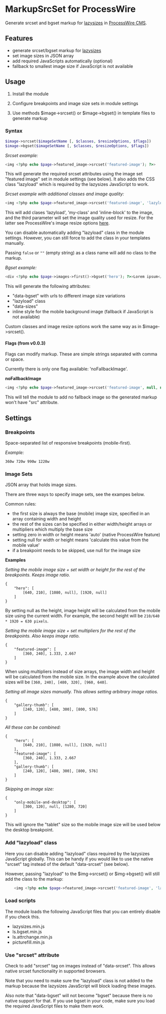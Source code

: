 MarkupSrcSet for ProcessWire
================

Generate srcset and bgset markup for [lazysizes](https://github.com/aFarkas/lazysizes) in [ProcessWire CMS](http://processwire.com/).

## Features

- generate srcset/bgset markup for [lazysizes](https://github.com/aFarkas/lazysizes)
- set image sizes in JSON array
- add required JavaScripts automatically (optional)
- fallback to smallest image size if JavaScript is not available

## Usage

1. Install the module

1. Configure breakpoints and image size sets in module settings

1. Use methods $image->srcset() or $image->bgset() in template files to generate markup

### Syntax

```php
$image->srcset($imageSetName [, $classes, $resizeOptions, $flags])
$image->bgset($imageSetName [, $classes, $resizeOptions, $flags])
```

*Srcset example:*

```php
<img <?php echo $page->featured_image->srcset('featured-image'); ?>>
```

This will generate the required srcset attributes using the image set "featured image" set in module settings (see below). It also adds the CSS class "lazyload" which is required by the lazysizes JavaScript to work.

*Srcset example with additional classes and image quality:*

```php
<img <?php echo $page->featured_image->srcset('featured-image', 'lazyload my-class inline-block', array('quality' => 80)); ?>>
```

This will add clases 'lazyload', 'my-class' and 'inline-block' to the image, and the third parameter will set the image quality used for resize. For the latter see ProcessWire's image resize options [here](https://processwire.com/api/fieldtypes/images/).

You can disable automatically adding "lazyload" class in the module settings. However, you can still force to add the class in your templates manually.

Passing `false` or `""` (empty string) as a class name will add no class to the markup.

*Bgset example:*

```php
<div <?php echo $page->images->first()->bgset('hero'); ?>>Lorem ipsum</div>
```

This will generate the following attributes:

- "data-bgset" with urls to different image size variations
- "lazyload" class
- "data-sizes"
- inline style for the mobile background image (fallback if JavaScript is not available)

Custom classes and image resize options work the same way as in $image->srcset().

#### Flags (from v0.0.3)

Flags can modify markup. These are simple strings separated with comma or space.

Currently there is only one flag available: 'noFallbackImage'.

**noFallbackImage**

```php
<img <?php echo $page->featured_image->srcset('featured-image', null, null, 'noFallbackImage'); ?>>
```

This will tell the module to add no fallback image so the generated markup won't have "src" attribute.


## Settings

### Breakpoints

Space-separated list of responsive breakpoints (mobile-first).

*Example:*

```
360w 720w 990w 1220w
```

### Image Sets

JSON array that holds image sizes.

There are three ways to specify image sets, see the exampes below.

Common rules:
- the first size is always the base (mobile) image size, specified in an array containing width and height
- the rest of the sizes can be specified in either width/height arrays or multipliers which multiply the base size
- setting zero in width or height means 'auto' (native ProcessWire feature)
- setting null for width or height means 'calculate this value from the mobile value'
- if a breakpoint needs to be skipped, use null for the image size

**Examples**

*Setting the mobile image size + set width or height for the rest of the breakpoints. Keeps image ratio.*

```
{
    "hero": [
        [640, 210], [1080, null], [1920, null]
    ]
}
```

By setting null as the height, image height will be calculated from the mobile size using the current width. For example, the second height will be `210/640 * 1920 = 630 pixels`.


*Setting the mobile image size + set multipliers for the rest of the breakpoints. Also keeps image ratio.*

```
{
    "featured-image": [
        [360, 240], 1.333, 2.667
    ]
}
```

When using multipliers instead of size arrays, the image width and height will be calculated from the mobile size. In the example above the calculated sizes will be `[360, 240], [480, 320], [960, 640]`.

*Setting all image sizes manually. This allows setting arbitrary image ratios.*

```
{
    "gallery-thumb": [
        [240, 120], [480, 300], [800, 576]
    ]
}
```

*All these can be combined:*


```
{
    "hero": [
        [640, 210], [1080, null], [1920, null]
    ],
    "featured-image": [
        [360, 240], 1.333, 2.667
    ],
    "gallery-thumb": [
        [240, 120], [480, 300], [800, 576]
    ]
}
```

*Skipping an image size:*

```
{
    "only-mobile-and-desktop": [
        [300, 120], null, [1280, 720]
    ]
}
```

This will ignore the "tablet" size so the mobile image size will be used below the desktop breakpoint.


### Add "lazyload" class

Here you can disable adding "lazyload" class required by the lazysizes JavaScript globally. This can be handy if you would like to use the native "srcset" tag instead of the default "data-srcset" (see below).

However, passing "lazyload" to the $img->srcset() or $img->bgset() will still add the class to the markup:

```php
	<img <?php echo $page->featured_image->srcset('featured-image', 'lazyload'); ?>>
```

### Load scripts

The module loads the following JavaScript files that you can entirely disable if you check this.

- lazysizes.min.js
- ls.bgset.min.js
- ls.attrchange.min.js
- picturefill.min.js

### Use "srcset" attribute

Check to add "srcset" tag on images instead of "data-srcset". This allows native srcset functionality in supported browsers.

Note that you need to make sure the "lazyload" class is not added to the markup because the lazysizes JavaScript will block loading these images.

Also note that "data-bgset" will not become "bgset" because there is no native support for that. If you use bgset in your code, make sure you load the required JavaScript files to make them work.